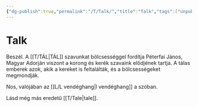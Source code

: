 ```yaml
---
{"dg-publish":true,"permalink":"/T/Talk/","title":"Talk","tags":["unpublishit"],"created":"2023-10-21T10:35","updated":"2024-04-27T00:25"}
---
```



# Talk

Beszél. A [[T/TÁL\|TÁL]] szavunkat bölcsességgel fordítja Péterfai János, Magyar Adorján viszont a korong és kerék szavaink elődjének tartja. A tálas emberek azok, akik a kereket is feltalálták, és a bölcsességeket megmondják.  

Nos, valójában az [[L/L vendéghang\|l vendéghang]] a szóban.  
  
Lásd még más eredetű [[T/Tale\|tale]].  